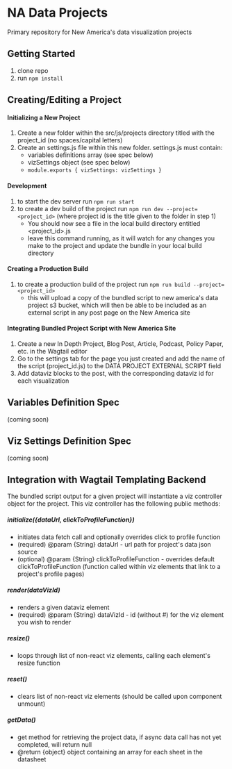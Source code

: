 # NA Data Projects

Primary repository for New America's data visualization projects

## Getting Started

1. clone repo
2. run ``` npm install ```

## Creating/Editing a Project

#### Initializing a New Project
1. Create a new folder within the src/js/projects directory titled with the project_id (no spaces/capital letters)
2. Create an settings.js file within this new folder.  settings.js must contain:
    * variables definitions array (see spec below)
    * vizSettings object (see spec below)
    * ``` module.exports { vizSettings: vizSettings } ```

#### Development

1. to start the dev server run ``` npm run start ```
2. to create a dev build of the project run ``` npm run dev --project=<project_id> ``` 
(where project id is the title given to the folder in step 1) 
    * You should now see a file in the local build directory entitled <project_id>.js
    * leave this command running, as it will watch for any changes you make to the project and update the bundle in your local build directory
    
#### Creating a Production Build
1. to create a production build of the project run ``` npm run build --project=<project_id> ```
    * this will upload a copy of the bundled script to new america's data project s3 bucket, which will then be able to be included as an external script in any post page on the New America site  
    
#### Integrating Bundled Project Script with New America Site
1. Create a new In Depth Project, Blog Post, Article, Podcast, Policy Paper, etc. in the Wagtail editor
2. Go to the settings tab for the page you just created and add the name of the script (project_id.js) to the DATA PROJECT EXTERNAL SCRIPT field
3. Add dataviz blocks to the post, with the corresponding dataviz id for each visualization

## Variables Definition Spec
(coming soon)

## Viz Settings Definition Spec
(coming soon)

## Integration with Wagtail Templating Backend

The bundled script output for a given project will instantiate a viz controller object for the project.  This viz controller has the following public methods:

##### initialize({dataUrl, clickToProfileFunction})
* initiates data fetch call and optionally overrides click to profile function
* (required) @param {String} dataUrl - url path for project's data json source
* (optional) @param {String} clickToProfileFunction - overrides default clickToProfileFunction (function called within viz elements that link to a project's profile pages)

##### render(dataVizId)
* renders a given dataviz element
* (required) @param {String} dataVizId - id (without #) for the viz element you wish to render

##### resize()
* loops through list of non-react viz elements, calling each element's resize function

##### reset()
* clears list of non-react viz elements (should be called upon component unmount)

##### getData()
* get method for retrieving the project data, if async data call has not yet completed, will return null
* @return {object} object containing an array for each sheet in the datasheet

